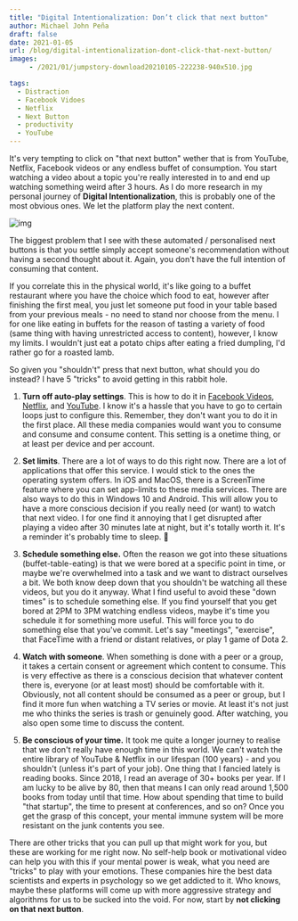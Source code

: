 ```yaml
---
title: "Digital Intentionalization: Don’t click that next button"
author: Michael John Peña
draft: false
date: 2021-01-05
url: /blog/digital-intentionalization-dont-click-that-next-button/
images: 
     - /2021/01/jumpstory-download20210105-222238-940x510.jpg

tags:
  - Distraction
  - Facebook Vidoes
  - Netflix
  - Next Button
  - productivity
  - YouTube
---
```


It's very tempting to click on "that next button" wether that is from YouTube, Netflix, Facebook videos or any endless buffet of consumption. You start watching a video about a topic you're really interested in to and end up watching something weird after 3 hours. As I do more research in my personal journey of **Digital Intentionalization**, this is probably one of the most obvious ones. We let the platform play the next content.

![img](/2021/01/jumpstory-download20210105-222238-1024x683.jpg)

The biggest problem that I see with these automated / personalised next buttons is that you settle simply accept someone's recommendation without having a second thought about it. Again, you don't have the full intention of consuming that content.

If you correlate this in the physical world, it's like going to a buffet restaurant where you have the choice which food to eat, however after finishing the first meal, you just let someone put food in your table based from your previous meals - no need to stand nor choose from the menu. I for one like eating in buffets for the reason of tasting a variety of food (same thing with having unrestricted access to content), however, I know my limits. I wouldn't just eat a potato chips after eating a fried dumpling, I'd rather go for a roasted lamb.

So given you "shouldn't" press that next button, what should you do instead? I have 5 "tricks" to avoid getting in this rabbit hole.

1. **Turn off auto-play settings**. This is how to do it in [Facebook Videos][1], [Netflix][2], and [YouTube][3]. I know it's a hassle that you have to go to certain loops just to configure this. Remember, they don't want you to do it in the first place. All these media companies would want you to consume and consume and consume content. This setting is a onetime thing, or at least per device and per account.

2. **Set limits**. There are a lot of ways to do this right now. There are a lot of applications that offer this service. I would stick to the ones the operating system offers. In iOS and MacOS, there is a ScreenTime feature where you can set app-limits to these media services. There are also ways to do this in Windows 10 and Android. This will allow you to have a more conscious decision if you really need (or want) to watch that next video. I for one find it annoying that I get disrupted after playing a video after 30 minutes late at night, but it's totally worth it. It's a reminder it's probably time to sleep. 🙂

3. **Schedule something else.** Often the reason we got into these situations (buffet-table-eating) is that we were bored at a specific point in time, or maybe we're overwhelmed into a task and we want to distract ourselves a bit. We both know deep down that you shouldn't be watching all these videos, but you do it anyway. What I find useful to avoid these "down times" is to schedule something else. If you find yourself that you get bored at 2PM to 3PM watching endless videos, maybe it's time you schedule it for something more useful. This will force you to do something else that you've commit. Let's say "meetings", "exercise", that FaceTime with a friend or distant relatives, or play 1 game of Dota 2.

4. **Watch with someone**. When something is done with a peer or a group, it takes a certain consent or agreement which content to consume. This is very effective as there is a conscious decision that whatever content there is, everyone (or at least most) should be comfortable with it. Obviously, not all content should be consumed as a peer or group, but I find it more fun when watching a TV series or movie. At least it's not just me who thinks the series is trash or genuinely good. After watching, you also open some time to discuss the content.

5. **Be conscious of your time.** It took me quite a longer journey to realise that we don't really have enough time in this world. We can't watch the entire library of YouTube & Netflix in our lifespan (100 years) - and you shouldn't (unless it's part of your job). One thing that I fancied lately is reading books. Since 2018, I read an average of 30+ books per year. If I am lucky to be alive by 80, then that means I can only read around 1,500 books from today until that time. How about spending that time to build "that startup", the time to present at conferences, and so on? Once you get the grasp of this concept, your mental immune system will be more resistant on the junk contents you see.

There are other tricks that you can pull up that might work for you, but these are working for me right now. No self-help book or motivational video can help you with this if your mental power is weak, what you need are "tricks" to play with your emotions. These companies hire the best data scientists and experts in psychology so we get addicted to it. Who knows, maybe these platforms will come up with more aggressive strategy and algorithms for us to be sucked into the void. For now, start by **not clicking on that next button**.

[1]: https://www.facebook.com/help/android-app/1406493312950827
[2]: https://help.netflix.com/en/node/2102
[3]: https://support.google.com/youtube/answer/6327615?hl=en&co=GENIE.Platform%3DAndroid

